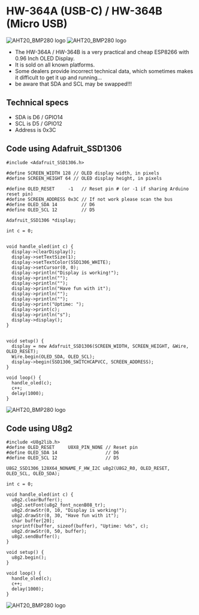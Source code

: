 # HW-364A (USB-C) / HW-364B (Micro USB)
![AHT20_BMP280 logo](https://github.com/peff74/esp8266_OLED_HW-364A/blob/main/front_1.jpg)
![AHT20_BMP280 logo](https://github.com/peff74/esp8266_OLED_HW-364A/blob/main/back.jpg)


- The HW-364A / HW-364B is a very practical and cheap ESP8266 with 0.96 Inch OLED Display.
- It is sold on all known platforms.
- Some dealers provide incorrect technical data, which sometimes makes it difficult to get it up and running...
- be aware that SDA and SCL may be swapped!!!



## Technical specs
- SDA is D6 / GPIO14
- SCL is D5 / GPIO12
- Address is 0x3C


## Code using Adafruit_SSD1306
```
#include <Adafruit_SSD1306.h>

#define SCREEN_WIDTH 128 // OLED display width, in pixels
#define SCREEN_HEIGHT 64 // OLED display height, in pixels

#define OLED_RESET     -1   // Reset pin # (or -1 if sharing Arduino reset pin)
#define SCREEN_ADDRESS 0x3C // If not work please scan the bus
#define OLED_SDA 14         // D6
#define OLED_SCL 12         // D5

Adafruit_SSD1306 *display;

int c = 0; 


void handle_oled(int c) {
  display->clearDisplay();
  display->setTextSize(1);
  display->setTextColor(SSD1306_WHITE);
  display->setCursor(0, 0);
  display->println("Display is working!");
  display->println("");
  display->println("");
  display->println("Have fun with it");
  display->println("");
  display->println("");
  display->print("Uptime: ");
  display->print(c);
  display->println("s");
  display->display();
}


void setup() {
  display = new Adafruit_SSD1306(SCREEN_WIDTH, SCREEN_HEIGHT, &Wire, OLED_RESET);
  Wire.begin(OLED_SDA, OLED_SCL);
  display->begin(SSD1306_SWITCHCAPVCC, SCREEN_ADDRESS);
}

void loop() {
  handle_oled(c);
  c++;
  delay(1000);
}
```
   ![AHT20_BMP280 logo](https://github.com/peff74/esp8266_OLED_HW-364A/blob/main/front_2.jpg)

## Code using U8g2
```
#include <U8g2lib.h>
#define OLED_RESET     U8X8_PIN_NONE // Reset pin
#define OLED_SDA 14                  // D6
#define OLED_SCL 12                  // D5

U8G2_SSD1306_128X64_NONAME_F_HW_I2C u8g2(U8G2_R0, OLED_RESET, OLED_SCL, OLED_SDA);

int c = 0;

void handle_oled(int c) {
  u8g2.clearBuffer();
  u8g2.setFont(u8g2_font_ncenB08_tr);
  u8g2.drawStr(0, 10, "Display is working!");
  u8g2.drawStr(0, 30, "Have fun with it");
  char buffer[20];
  snprintf(buffer, sizeof(buffer), "Uptime: %ds", c);
  u8g2.drawStr(0, 50, buffer);
  u8g2.sendBuffer();
}

void setup() {
  u8g2.begin();
}

void loop() {
  handle_oled(c);
  c++;
  delay(1000);
}

```
![AHT20_BMP280 logo](https://github.com/peff74/esp8266_OLED_HW-364A/blob/main/front_3.jpg)

